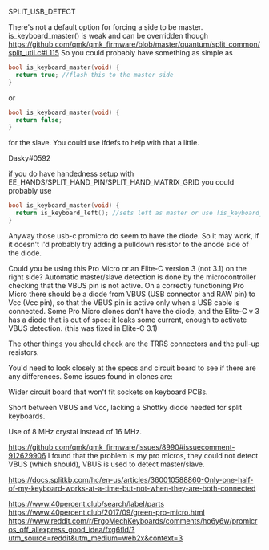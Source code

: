 SPLIT_USB_DETECT 

There's not a default option for forcing a side to be master. is_keyboard_master() is weak and can be overridden though https://github.com/qmk/qmk_firmware/blob/master/quantum/split_common/split_util.c#L115
So you could probably have something as simple as

```c
bool is_keyboard_master(void) {
  return true; //flash this to the master side
}
```
 
or

```c
bool is_keyboard_master(void) {
  return false;
}
```

for the slave.
You could use ifdefs to help with that a little.

Dasky#0592


if you do have handedness setup with EE_HANDS/SPLIT_HAND_PIN/SPLIT_HAND_MATRIX_GRID you could probably use

```c
bool is_keyboard_master(void) {
  return is_keyboard_left(); //sets left as master or use !is_keyboard_left() to set right as master.
}
```

Anyway those usb-c promicro do seem to have the diode. So it may work, if it doesn't I'd probably try adding a pulldown resistor to the anode side of the diode.

Could you be using this Pro Micro or an Elite-C version 3 (not 3.1) on the right side? Automatic master/slave detection is done by the microcontroller checking that the VBUS pin is not active. On a correctly functioning Pro Micro there should be a diode from VBUS (USB connector and RAW pin) to Vcc (Vcc pin), so that the VBUS pin is active only when a USB cable is connected. Some Pro Micro clones don't have the diode, and the Elite-C v 3 has a diode that is out of spec: it leaks some current, enough to activate VBUS detection. (this was fixed in Elite-C 3.1)

The other things you should check are the TRRS connectors and the pull-up resistors.

You'd need to look closely at the specs and circuit board to see if there are any differences. Some issues found in clones are:

Wider circuit board that won't fit sockets on keyboard PCBs.

Short between VBUS and Vcc, lacking a Shottky diode needed for split keyboards.

Use of 8 MHz crystal instead of 16 MHz.

https://github.com/qmk/qmk_firmware/issues/8990#issuecomment-912629906
I found that the problem is my pro micros, they could not detect VBUS (which should), VBUS is used to detect master/slave.

https://docs.splitkb.com/hc/en-us/articles/360010588860-Only-one-half-of-my-keyboard-works-at-a-time-but-not-when-they-are-both-connected

https://www.40percent.club/search/label/parts
https://www.40percent.club/2017/09/green-pro-micro.html
https://www.reddit.com/r/ErgoMechKeyboards/comments/ho6y6w/promicros_off_aliexpress_good_idea/fxg6fld/?utm_source=reddit&utm_medium=web2x&context=3
